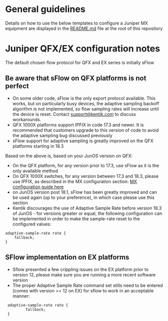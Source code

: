 # General guidelines
Details on how to use the below templates to configure a Juniper MX equipment are displayed in the [README.md](https://github.com/kentik/config-snippets/blob/master/README.md) file at the root of this repository

# Juniper QFX/EX configuration notes
The default chosen flow protocol for QFX and EX series is initially sFlow
## Be aware that sFlow on QFX platforms is not perfect
* On some older code, sFlow is the only export protocol available. This works, but on particularly busy devices, the adaptive sampling backoff algorithm is not implemented, so flow sampling rates will increase until the device is reset. Contact support@kentik.com to discuss workarounds.
* QFX 1000X platforms support IPFIX in code 17.3 and newer. It is recommended that customers upgrade to this version of code to avoid the adaptive sampling bug discussed previously 
* sFlow support for adaptive sampling is greatly improved on the QFX platforms starting in 18.3

Based on the above is, based on your JunOS version on QFX:
* On the QFX platform, for any version prior to 17.3, use sFlow as it is the only available method
* On QFX 1000X switches, for any version between 17.3 and 18.3, please use IPFIX, as described in the MX configuration section:
[MX configuration guide here](https://github.com/kentik/config-snippets/tree/master/Juniper/MX-series)
* on JunOS version post 18.1, sFlow has been greatly improved and can be used again (up to your preference), in which case please use this section 
* Kentik discourages the use of Adaptive Sample Rate before version 18.3 of JunOS - for versions greater or equal, the following configuration can be implemented in order to make the sample-rate reset to the configured values:

```
adaptive-sample-rate rate {
    fallback;
}
```

## SFlow implementation on EX platforms
* Sflow presented a few crippling issues on the EX platform prior to version 12, please make sure you are running a more recent software version
* The proper Adaptive Sample Rate command set stills need to be entered (comes with version >= 12 on EX) for sflow to work in an acceptable manner:

```
 adaptive-sample-rate rate {
         fallback;
 }
 ```

